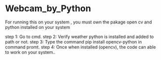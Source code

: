 # Webcam_by_Python

For running this on your system , you must own the pakage open cv and python installed on your system

step 1: Go to cmd.
step 2: Verify weather python is installed and added to path or not.
step 3: Type the command   pip install opencv-python    in command promt.
step 4: Once when installed (opencv), the code can able to work on your system..
